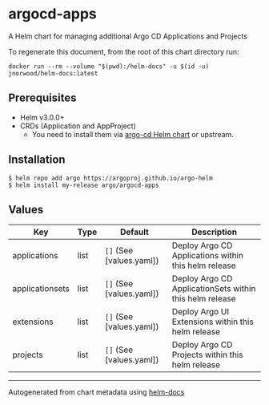 # argocd-apps

A Helm chart for managing additional Argo CD Applications and Projects

To regenerate this document, from the root of this chart directory run:
```shell
docker run --rm --volume "$(pwd):/helm-docs" -u $(id -u) jnorwood/helm-docs:latest
```

## Prerequisites

- Helm v3.0.0+
- CRDs (Application and AppProject)
  - You need to install them via [argo-cd Helm chart](../argo-cd) or upstream.

## Installation

```console
$ helm repo add argo https://argoproj.github.io/argo-helm
$ helm install my-release argo/argocd-apps
```

## Values

| Key | Type | Default | Description |
|-----|------|---------|-------------|
| applications | list | `[]` (See [values.yaml]) | Deploy Argo CD Applications within this helm release |
| applicationsets | list | `[]` (See [values.yaml]) | Deploy Argo CD ApplicationSets within this helm release |
| extensions | list | `[]` (See [values.yaml]) | Deploy Argo UI Extensions within this helm release |
| projects | list | `[]` (See [values.yaml]) | Deploy Argo CD Projects within this helm release |

----------------------------------------------
Autogenerated from chart metadata using [helm-docs](https://github.com/norwoodj/helm-docs)
